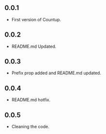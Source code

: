 ## 0.0.1

* First version of Countup.

## 0.0.2

* README.md Updated.

## 0.0.3

* Prefix prop added and README.md updated.

## 0.0.4

* README.md hotfix.

## 0.0.5

* Cleaning the code.